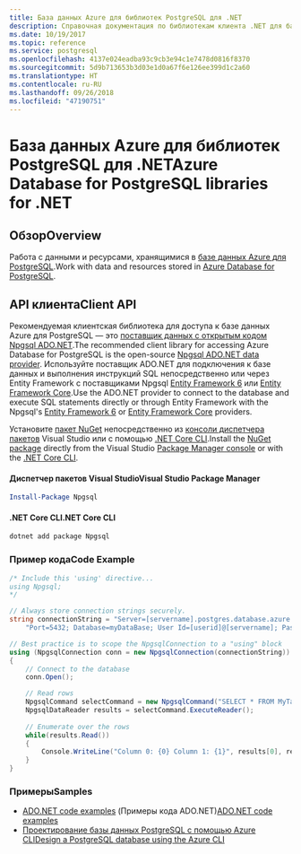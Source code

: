 ```yaml
---
title: База данных Azure для библиотек PostgreSQL для .NET
description: Справочная документация по библиотекам клиента .NET для базы данных Azure для PostgreSQL
ms.date: 10/19/2017
ms.topic: reference
ms.service: postgresql
ms.openlocfilehash: 4137e024eadba93c9cb3e94c1e7478d0816f8370
ms.sourcegitcommit: 5d9b713653b3d03e1d0a67f6e126ee399d1c2a60
ms.translationtype: HT
ms.contentlocale: ru-RU
ms.lasthandoff: 09/26/2018
ms.locfileid: "47190751"
---
```

# <a name="azure-database-for-postgresql-libraries-for-net"></a><span data-ttu-id="6c630-103">База данных Azure для библиотек PostgreSQL для .NET</span><span class="sxs-lookup"><span data-stu-id="6c630-103">Azure Database for PostgreSQL libraries for .NET</span></span>

## <a name="overview"></a><span data-ttu-id="6c630-104">Обзор</span><span class="sxs-lookup"><span data-stu-id="6c630-104">Overview</span></span>

<span data-ttu-id="6c630-105">Работа с данными и ресурсами, хранящимися в [базе данных Azure для PostgreSQL](https://docs.microsoft.com/azure/postgresql/).</span><span class="sxs-lookup"><span data-stu-id="6c630-105">Work with data and resources stored in [Azure Database for PostgreSQL](https://docs.microsoft.com/azure/postgresql/).</span></span>

## <a name="client-api"></a><span data-ttu-id="6c630-106">API клиента</span><span class="sxs-lookup"><span data-stu-id="6c630-106">Client API</span></span>

<span data-ttu-id="6c630-107">Рекомендуемая клиентская библиотека для доступа к базе данных Azure для PostgreSQL — это [поставщик данных с открытым кодом Npgsql ADO.NET](http://www.npgsql.org/).</span><span class="sxs-lookup"><span data-stu-id="6c630-107">The recommended client library for accessing Azure Database for PostgreSQL is the open-source [Npgsql ADO.NET data provider](http://www.npgsql.org/).</span></span> <span data-ttu-id="6c630-108">Используйте поставщик ADO.NET для подключения к базе данных и выполнения инструкций SQL непосредственно или через Entity Framework с поставщиками Npgsql [Entity Framework 6](http://www.npgsql.org/ef6/index.html) или [Entity Framework Core](http://www.npgsql.org/efcore/index.html).</span><span class="sxs-lookup"><span data-stu-id="6c630-108">Use the ADO.NET provider to connect to the database and execute SQL statements directly or through Entity Framework with the Npgsql's [Entity Framework 6](http://www.npgsql.org/ef6/index.html) or [Entity Framework Core](http://www.npgsql.org/efcore/index.html) providers.</span></span>

<span data-ttu-id="6c630-109">Установите [пакет NuGet](https://www.nuget.org/packages/Npgsql) непосредственно из [консоли диспетчера пакетов][PackageManager] Visual Studio или с помощью [.NET Core CLI][DotNetCLI].</span><span class="sxs-lookup"><span data-stu-id="6c630-109">Install the [NuGet package](https://www.nuget.org/packages/Npgsql) directly from the Visual Studio [Package Manager console][PackageManager] or with the [.NET Core CLI][DotNetCLI].</span></span>

#### <a name="visual-studio-package-manager"></a><span data-ttu-id="6c630-110">Диспетчер пакетов Visual Studio</span><span class="sxs-lookup"><span data-stu-id="6c630-110">Visual Studio Package Manager</span></span>

```powershell
Install-Package Npgsql
```

#### <a name="net-core-cli"></a><span data-ttu-id="6c630-111">.NET Core CLI</span><span class="sxs-lookup"><span data-stu-id="6c630-111">.NET Core CLI</span></span>

```bash
dotnet add package Npgsql
```

### <a name="code-example"></a><span data-ttu-id="6c630-112">Пример кода</span><span class="sxs-lookup"><span data-stu-id="6c630-112">Code Example</span></span>

```csharp
/* Include this 'using' directive...
using Npgsql;
*/

// Always store connection strings securely. 
string connectionString = "Server=[servername].postgres.database.azure.com; " +
    "Port=5432; Database=myDataBase; User Id=[userid]@[servername]; Password=password;";

// Best practice is to scope the NpgsqlConnection to a "using" block
using (NpgsqlConnection conn = new NpgsqlConnection(connectionString))
{
    // Connect to the database
    conn.Open();

    // Read rows
    NpgsqlCommand selectCommand = new NpgsqlCommand("SELECT * FROM MyTable", conn);
    NpgsqlDataReader results = selectCommand.ExecuteReader();
    
    // Enumerate over the rows
    while(results.Read())
    {
        Console.WriteLine("Column 0: {0} Column 1: {1}", results[0], results[1]);
    }
}
```

### <a name="samples"></a><span data-ttu-id="6c630-113">Примеры</span><span class="sxs-lookup"><span data-stu-id="6c630-113">Samples</span></span>

- <span data-ttu-id="6c630-114">[ADO.NET code examples](/dotnet/framework/data/adonet/ado-net-code-examples) (Примеры кода ADO.NET)</span><span class="sxs-lookup"><span data-stu-id="6c630-114">[ADO.NET code examples](/dotnet/framework/data/adonet/ado-net-code-examples)</span></span>
- [<span data-ttu-id="6c630-115">Проектирование базы данных PostgreSQL с помощью Azure CLI</span><span class="sxs-lookup"><span data-stu-id="6c630-115">Design a PostgreSQL database using the Azure CLI</span></span>](https://docs.microsoft.com/azure/postgresql/tutorial-design-database-using-azure-cli)


[PackageManager]: https://docs.microsoft.com/nuget/tools/package-manager-console
[DotNetCLI]: https://docs.microsoft.com/dotnet/core/tools/dotnet-add-package
